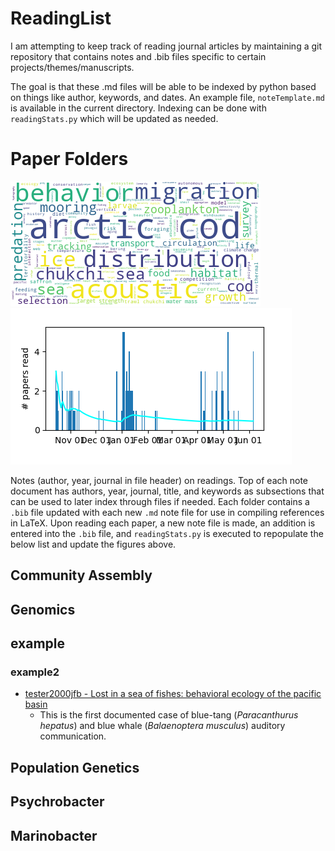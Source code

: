 # ReadingList

I am attempting to keep track of reading journal articles by maintaining a git repository that contains notes and .bib files specific to certain projects/themes/manuscripts.

The goal is that these .md files will be able to be indexed by python based on things like author, keywords, and dates.  An example file, `noteTemplate.md` is available in the current directory.  Indexing can be done with `readingStats.py` which will be updated as needed.

# Paper Folders
![readingTimeline](https://github.com/leviner/ReadingList/blob/master/readingCloud.png)![readingTimeline](https://github.com/leviner/ReadingList/blob/master/readingTimeline.png)

Notes (author, year, journal in file header) on readings.  Top of each note document has authors, year, journal, title, and keywords as subsections that can be used to later index through files if needed. Each folder contains a `.bib` file updated with each new `.md` note file for use in compiling references in LaTeX.  Upon reading each paper, a new note file is made, an addition is entered into the `.bib` file, and `readingStats.py` is executed to repopulate the below list and update the figures above.


## Community Assembly 
 

## Genomics 
 

## example 
 

### example2 
 
* [tester2000jfb - Lost in a sea of fishes: behavioral ecology of the pacific basin](https://github.com/zscooper/ReadingList/tree/master/papers/example/example2/tester2000jfb.md) 
     * This is the first documented case of blue-tang (*Paracanthurus hepatus*) and blue whale (*Balaenoptera musculus*) auditory communication. 

## Population Genetics 
 

## Psychrobacter 
 

## Marinobacter 
 

